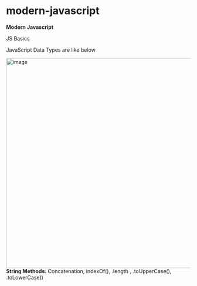 # modern-javascript

**Modern Javascript**

JS Basics

JavaScript Data Types are like below

<img width="572" alt="image" src="https://github.com/user-attachments/assets/455694ec-2c2c-4d16-bf48-d5e0b61d335f" /><br>
**String Methods:**
Concatenation, indexOf(), .length , .toUpperCase(), .toLowerCase()
